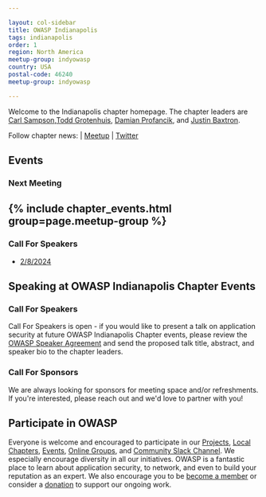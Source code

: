 ```yaml
---

layout: col-sidebar
title: OWASP Indianapolis
tags: indianapolis
order: 1
region: North America
meetup-group: indyowasp
country: USA
postal-code: 46240
meetup-group: indyowasp

---
```

Welcome to the Indianapolis chapter homepage. The chapter leaders are <a href="mailto:carl.sampson@owasp.org">Carl Sampson</a>,<a href="mailto:todd.grotenhuis@owasp.org">Todd Grotenhuis</a>, <a href="mailto:damian.profancik@owasp.org">Damian Profancik</a>, and <a href="mailto:justin.baxtron@owasp.org">Justin Baxtron</a>.

Follow chapter news: | [Meetup](https://www.meetup.com/indyowasp/) | [Twitter](https://twitter.com/OWASPIndy)

## Events

### Next Meeting
{% include chapter_events.html group=page.meetup-group %}
---------------------------------------

### Call For Speakers
- [2/8/2024](https://www.dropbox.com/scl/fi/rri4g7r2v87balhnqqtba/GMT20240208-170836_Recording_3840x2160.mp4?rlkey=g0epbuspmwr6sgzw1g782e7v3&dl=0)

Speaking at OWASP Indianapolis Chapter Events
---------------------------------------

### Call For Speakers

Call For Speakers is open - if you would like to present a talk on application security at future OWASP Indianapolis Chapter events,  please review the [OWASP Speaker Agreement](Speaker_Agreement "wikilink") and send the proposed talk title, abstract, and speaker bio to the chapter leaders. 

### Call For Sponsors
We are always looking for sponsors for meeting space and/or refreshments.  If you're interested, please reach out and we'd love to partner with you!


## Participate in OWASP 
Everyone is welcome and encouraged to participate in our [Projects](/projects), [Local Chapters](/chapters), [Events](/events), [Online Groups](https://groups.google.com/a/owasp.com/), and [Community Slack Channel](https://owasp.slack.com/). We especially encourage diversity in all our initiatives. OWASP is a fantastic place to learn about application security, to network, and even to build your reputation as an expert. We also encourage you to be [become a member](/membership) or consider a [donation](/donate) to support our ongoing work.


